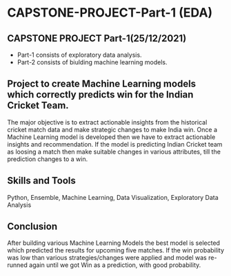 # CAPSTONE-PROJECT-Part-1 (EDA)
## CAPSTONE PROJECT Part-1(25/12/2021)
  * Part-1 consists of exploratory data analysis.
  * Part-2 consists of biulding machine learning models.

## Project to create Machine Learning models which correctly predicts  win for the Indian Cricket Team.
The major objective is to extract actionable insights from the historical cricket match data and make strategic changes to make India win.  Once a Machine Learning model is developed then we have to extract actionable insights and recommendation. If the model is predicting Indian Cricket team as loosing a match then make suitable changes in  various attributes, till the prediction changes to a win.

## Skills and Tools
Python, Ensemble, Machine Learning, Data Visualization, Exploratory Data Analysis

## Conclusion
After building various Machine Learning Models the best model is selected which predicted the results for upcoming five matches. If the win probability was low than various strategies/changes were applied and  model  was re-runned again until we got Win as a prediction, with good probability.
